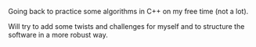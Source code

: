 Going back to practice some algorithms in C++ on my free time (not a lot). 

Will try to add some twists and challenges for myself and to structure the software in a more robust way.